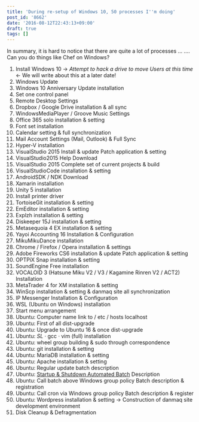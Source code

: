 ```yaml
---
title: 'During re-setup of Windows 10, 50 processes I''m doing'
post_id: '8662'
date: '2016-08-12T22:43:13+09:00'
draft: true
tags: []
---
```


In summary, it is hard to notice that there are quite a lot of processes ... .... Can you do things like Chef on Windows?

1.  Install Windows 10 → _Attempt to hack a drive to move Users at this time_ ← We will write about this at a later date!
2.  Windows Update
3.  Windows 10 Anniversary Update installation
4.  Set one control panel
5.  Remote Desktop Settings
6.  Dropbox / Google Drive installation & all sync
7.  WindowsMediaPlayer / Groove Music Settings
8.  Office 365 solo installation & setting
9.  Font set installation
10.  Calendar setting & full synchronization
11.  Mail Account Settings (Mail, Outlook) & Full Sync
12.  Hyper-V installation
13.  VisualStudio 2015 Install & update Patch application & setting
14.  VisualStudio2015 Help Download
15.  VisualStudio 2015 Complete set of current projects & build
16.  VisualStudioCode installation & setting
17.  AndroidSDK / NDK Download
18.  Xamarin installation
19.  Unity 5 installation
20.  Install printer driver
21.  TortoiseGit installation & setting
22.  EmEditor installation & setting
23.  Explzh installation & setting
24.  Diskeeper 15J installation & setting
25.  Metasequoia 4 EX installation & setting
26.  Yayoi Accounting 16 Installation & Configuration
27.  MikuMikuDance installation
28.  Chrome / Firefox / Opera installation & settings
29.  Adobe Fireworks CS6 installation & update Patch application & setting
30.  OPTPiX Snap installation & setting
31.  SoundEngine Free installation
32.  VOCALOID 3 (Hatsune Miku V2 / V3 / Kagamine Rinren V2 / ACT2) Installation
33.  MetaTrader 4 for XM installation & setting
34.  WinScp installation & setting & danmaq site all synchronization
35.  IP Messenger Installation & Configuration
36.  WSL (Ubuntu on Windows) installation
37.  Start menu arrangement
38.  Ubuntu: Computer name link to / etc / hosts localhost
39.  Ubuntu: First of all dist-upgrade
40.  Ubuntu: Upgrade to Ubuntu 16 & once dist-upgrade
41.  Ubuntu: _SL_ · gcc · vim (full) installation
42.  Ubuntu: wheel group building & sudo through correspondence
43.  Ubuntu: git installation & setting
44.  Ubuntu: MariaDB installation & setting
45.  Ubuntu: Apache installation & setting
46.  Ubuntu: Regular update batch description
47.  Ubuntu: [Startup & Shutdown Automated Batch](https://gist.github.com/danmaq/8825128e199c787b46ca61e4786447a8) Description
48.  Ubuntu: Call batch above Windows group policy Batch description & registration
49.  Ubuntu: Call cron via Windows group policy Batch description & register
50.  Ubuntu: Wordpress installation & setting → Construction of danmaq site development environment
51.  Disk Cleanup & Defragmentation
